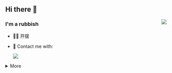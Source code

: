## Hi there 👋

<a href="#"><img align="right" src="https://github-readme-stats.vercel.app/api/?username=WangJerry1229&show_icons=true&count_private=true&langs_count=3&locale=cn&theme=onedark" /></a>


### I'm a rubbish

- 🙋‍♂️ 开摆
- 💬 Contact me with: 
  
  ![](https://img.shields.io/badge/qq-865957991-orange?style=flat-square&logo=tencentqq&logoColor=fff)

<details markdown='1'><summary>More</summary>

### 🔧 **Most Used Developing Tools&Platforms**

![](https://img.shields.io/badge/System-Windows11-0078d6?style=flat-square&logo=windows&logoColor=fff)
![](https://img.shields.io/badge/IDE-Visual%20Studio%20Code-007acc?style=flat-square&logo=visual-studio-code&logoColor=fff)
![](https://img.shields.io/badge/IDE-PyCharm-007acc?style=flat-square&logo=pycharm&logoColor=fff)

### 🌟 **My Skills**

![](https://img.shields.io/badge/-C++-f05032?style=flat-square&logo=C&logoColor=fff)
![](https://img.shields.io/badge/-Python-3776ab?style=flat-square&logo=Python&logoColor=fff)
![](https://img.shields.io/badge/-Java-007396?style=flat-square&logo=Java&logoColor=fff)
![](https://img.shields.io/badge/-Vue-4fc08d?style=flat-square&logo=Vue.js&logoColor=fff)
![](https://img.shields.io/badge/-JavaScript-F7DF1E?style=flat-square&logo=JavaScript&logoColor=fff)


### 🏕️ **Most Yearning Tools&Platforms**

![](https://img.shields.io/badge/-MacBook-00ADD8?style=flat-square&logo=MacOS&logoColor=fff)

### ⏯️ **Next Plans**

- 能有个去处

</details>

